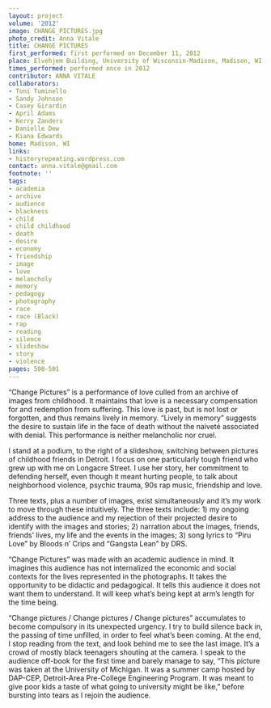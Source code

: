 ```yaml
---
layout: project
volume: '2012'
image: CHANGE_PICTURES.jpg
photo_credit: Anna Vitale
title: CHANGE PICTURES
first_performed: first performed on December 11, 2012
place: Elvehjem Building, University of Wisconsin-Madison, Madison, WI
times_performed: performed once in 2012
contributor: ANNA VITALE
collaborators:
- Toni Tuminello
- Sandy Johnson
- Casey Girardin
- April Adams
- Kerry Zanders
- Danielle Dew
- Kiana Edwards
home: Madison, WI
links:
- historyrepeating.wordpress.com
contact: anna.vitale@gmail.com
footnote: ''
tags:
- academia
- archive
- audience
- blackness
- child
- child childhood
- death
- desire
- economy
- friendship
- image
- love
- melancholy
- memory
- pedagogy
- photography
- race
- race (Black)
- rap
- reading
- silence
- slideshow
- story
- violence
pages: 500-501
---
```


“Change Pictures” is a performance of love culled from an archive of images from childhood. It maintains that love is a necessary compensation for and redemption from suffering. This love is past, but is not lost or forgotten, and thus remains lively in memory. “Lively in memory” suggests the desire to sustain life in the face of death without the naiveté associated with denial. This performance is neither melancholic nor cruel.

I stand at a podium, to the right of a slideshow, switching between pictures of childhood friends in Detroit. I focus on one particularly tough friend who grew up with me on Longacre Street. I use her story, her commitment to defending herself, even though it meant hurting people, to talk about neighborhood violence, psychic trauma, 90s rap music, friendship and love.

Three texts, plus a number of images, exist simultaneously and it’s my work to move through these intuitively. The three texts include: 1) my ongoing address to the audience and my rejection of their projected desire to identify with the images and stories; 2) narration about the images, friends, friends’ lives, my life and the events in the images; 3) song lyrics to “Piru Love” by Bloods n’ Crips and “Gangsta Lean” by DRS.

“Change Pictures” was made with an academic audience in mind. It imagines this audience has not internalized the economic and social contexts for the lives represented in the photographs. It takes the opportunity to be didactic and pedagogical. It tells this audience it does not want them to understand. It will keep what’s being kept at arm’s length for the time being.

“Change pictures / Change pictures / Change pictures” accumulates to become compulsory in its unexpected urgency. I try to build silence back in, the passing of time unfilled, in order to feel what’s been coming. At the end, I stop reading from the text, and look behind me to see the last image. It’s a crowd of mostly black teenagers shouting at the camera. I speak to the audience off-book for the first time and barely manage to say, “This picture was taken at the University of Michigan. It was a summer camp hosted by DAP-CEP, Detroit-Area Pre-College Engineering Program. It was meant to give poor kids a taste of what going to university might be like,” before bursting into tears as I rejoin the audience.

